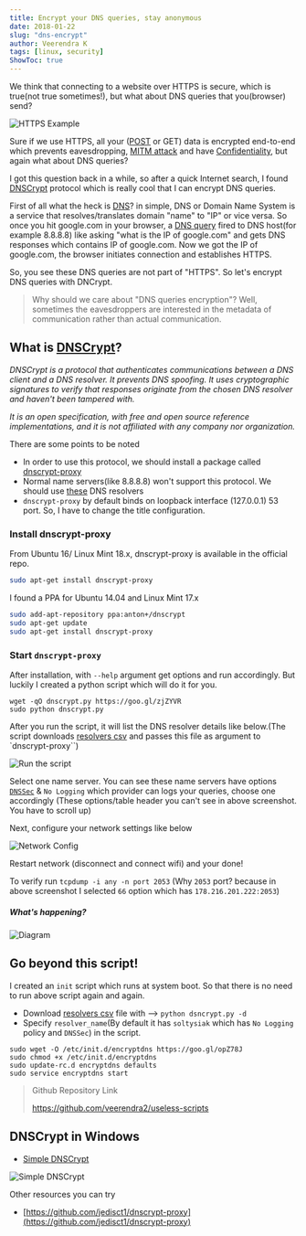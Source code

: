 ```yaml
---
title: Encrypt your DNS queries, stay anonymous
date: 2018-01-22
slug: "dns-encrypt"
author: Veerendra K
tags: [linux, security]
ShowToc: true
---
```


We think that connecting to a website over HTTPS is secure, which is true(not true sometimes!), but what about DNS queries that you(browser) send?

![HTTPS Example](/https_example.jpg)

Sure if we use HTTPS, all your ([POST](https://en.wikipedia.org/wiki/POST_(HTTP)) or GET) data is encrypted end-to-end which prevents eavesdropping, [MITM attack](https://en.wikipedia.org/wiki/Man-in-the-middle_attack) and have [Confidentiality](https://en.wikipedia.org/wiki/Confidentiality), but again what about DNS queries?

I got this question back in a while, so after a quick Internet search, I found [DNSCrypt](https://en.wikipedia.org/wiki/DNSCrypt) protocol which is really cool that I can encrypt DNS queries.

First of all what the heck is [DNS](https://en.wikipedia.org/wiki/Domain_Name_System)? in simple, DNS or Domain Name System is a service that resolves/translates domain "name" to "IP" or vice versa. So once you hit google.com in your browser, a [DNS query](https://serverfault.com/questions/173187/what-does-a-dns-request-look-like) fired to DNS host(for example 8.8.8.8) like asking "what is the IP of google.com" and gets DNS responses which contains IP of google.com. Now we got the IP of google.com, the browser initiates connection and establishes HTTPS.

So, you see these DNS queries are not part of "HTTPS". So let's encrypt DNS queries with DNCrypt.

>Why should we care about "DNS queries encryption"? Well, sometimes the eavesdroppers are interested in the metadata of communication rather than actual communication.

## What is [DNSCrypt](https://dnscrypt.org/)?

*DNSCrypt is a protocol that authenticates communications between a DNS client and a DNS resolver. It prevents DNS spoofing. It uses cryptographic signatures to verify that responses originate from the chosen DNS resolver and haven't been tampered with.*

*It is an open specification, with free and open source reference implementations, and it is not affiliated with any company nor organization.*

There are some points to be noted

* In order to use this protocol, we should install a package called [dnscrypt-proxy](https://github.com/jedisct1/dnscrypt-proxy)
* Normal name servers(like 8.8.8.8) won't support this protocol. We should use [these](https://github.com/dyne/dnscrypt-proxy/blob/master/dnscrypt-resolvers.csv) DNS resolvers
* `dnscrypt-proxy` by default binds on loopback interface (127.0.0.1) 53 port. So, I have to change the title configuration.

### Install dnscrypt-proxy

From Ubuntu 16/ Linux Mint 18.x, dnscrypt-proxy is available in the official repo.
```bash
sudo apt-get install dnscrypt-proxy
```
I found a PPA for Ubuntu 14.04 and Linux Mint 17.x
```bash
sudo add-apt-repository ppa:anton+/dnscrypt
sudo apt-get update
sudo apt-get install dnscrypt-proxy
```

### Start `dnscrypt-proxy`

After installation, with `--help` argument get options and run accordingly. But luckily I created a python script which will do it for you.
```
wget -qO dnscrypt.py https://goo.gl/zjZYVR
sudo python dnscrypt.py
```
After you run the script, it will list the DNS resolver details like below.(The script downloads [resolvers csv](https://github.com/dyne/dnscrypt-proxy/blob/master/dnscrypt-resolvers.csv) and passes this file as argument to `dnscrypt-proxy``)

![Run the script](/command_run.jpg)

Select one name server. You can see these name servers have options [`DNSSec`](https://en.wikipedia.org/wiki/Domain_Name_System_Security_Extensions) & `No Logging` which provider can logs your queries, choose one accordingly (These options/table header you can't see in above screenshot. You have to scroll up)

Next, configure your network settings like below

![Network Config](/network_config.jpeg)

Restart network (disconnect and connect wifi) and your done!

To verify run `tcpdump -i any -n port 2053` (Why `2053` port? because in above screenshot I selected `66` option which has `178.216.201.222:2053`)

##### What's happening?

![Diagram](/diagram.png)

## Go beyond this script!
I created an `init` script which runs at system boot. So that there is no need to run above script again and again.

* Download [resolvers csv](https://github.com/dyne/dnscrypt-proxy/blob/master/dnscrypt-resolvers.csv) file with --> `python dsncrypt.py -d`
* Specify `resolver_name`(By default it has `soltysiak` which has `No Logging` policy and `DNSSec`) in the script.

```
sudo wget -O /etc/init.d/encryptdns https://goo.gl/opZ78J
sudo chmod +x /etc/init.d/encryptdns
sudo update-rc.d encryptdns defaults
sudo service encryptdns start
```

> Github Repository Link
>
> https://github.com/veerendra2/useless-scripts

## DNSCrypt in Windows
* [Simple DNSCrypt](https://simplednscrypt.org/)

![Simple DNSCrypt](/DNSCrypt-Windows.JPG)

Other resources you can try
* [https://github.com/jedisct1/dnscrypt-proxy](https://github.com/jedisct1/dnscrypt-proxy)


